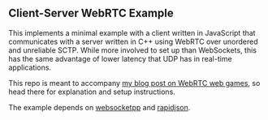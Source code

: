 ## Client-Server WebRTC Example

This implements a minimal example with a client written in JavaScript that communicates with a server written in C++ using WebRTC over unordered and unreliable SCTP. While more involved to set up than WebSockets, this has the same advantage of lower latency that UDP has in real-time applications.

This repo is meant to accompany [my blog post on WebRTC web games](http://blog.brkho.com/2017/03/15/dive-into-client-server-web-games-webrtc/), so head there for explanation and setup instructions.

The example depends on [websocketpp](https://github.com/zaphoyd/websocketpp) and [rapidjson](https://github.com/miloyip/rapidjson).
